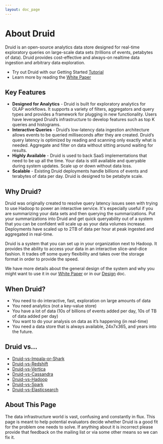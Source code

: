 ```yaml
---
layout: doc_page
---
```


# About Druid

Druid is an open-source analytics data store designed for real-time exploratory queries on large-scale data sets (trillions of events, petabytes of data). Druid provides cost-effective and always-on realtime data ingestion and arbitrary data exploration.

-   Try out Druid with our Getting Started [Tutorial](./Tutorial%3A-A-First-Look-at-Druid.html)
-   Learn more by reading the [White Paper](http://static.druid.io/docs/druid.pdf)

Key Features
------------

-   **Designed for Analytics** - Druid is built for exploratory analytics for OLAP workflows. It supports a variety of filters, aggregators and query types and provides a framework for plugging in new functionality. Users have leveraged Druid’s infrastructure to develop features such as top K queries and histograms.
-   **Interactive Queries** - Druid’s low-latency data ingestion architecture allows events to be queried milliseconds after they are created. Druid’s query latency is optimized by reading and scanning only exactly what is needed. Aggregate and filter on data without sitting around waiting for results.
-   **Highly Available** - Druid is used to back SaaS implementations that need to be up all the time. Your data is still available and queryable during system updates. Scale up or down without data loss.
-   **Scalable** - Existing Druid deployments handle billions of events and terabytes of data per day. Druid is designed to be petabyte scale.


Why Druid?
----------

Druid was originally created to resolve query latency issues seen with trying to use Hadoop to power an interactive service. It's especially useful if you are summarizing your data sets and then querying the summarizations. Put your summarizations into Druid and get quick queryability out of a system that you can be confident will scale up as your data volumes increase. Deployments have scaled up to 2TB of data per hour at peak ingested and aggregated in real-time.

Druid is a system that you can set up in your organization next to Hadoop. It provides the ability to access your data in an interactive slice-and-dice fashion. It trades off some query flexibility and takes over the storage format in order to provide the speed.

We have more details about the general design of the system and why you might want to use it in our [White Paper](http://static.druid.io/docs/druid.pdf) or in our [Design](Design.html) doc.


When Druid?
----------

* You need to do interactive, fast, exploration on large amounts of data
* You need analytics (not a key-value store)
* You have a lot of data (10s of billions of events added per day, 10s of TB of data added per day)
* You want to do your analysis on data as it’s happening (in real-time)
* You need a data store that is always available, 24x7x365, and years into the future.

Druid vs…
----------

* [Druid-vs-Impala-or-Shark](Druid-vs-Impala-or-Shark.html)
* [Druid-vs-Redshift](Druid-vs-Redshift.html)
* [Druid-vs-Vertica](Druid-vs-Vertica.html)
* [Druid-vs-Cassandra](Druid-vs-Cassandra.html)
* [Druid-vs-Hadoop](Druid-vs-Hadoop.html)
* [Druid-vs-Spark](Druid-vs-Spark.html)
* [Druid-vs-Elasticsearch](Druid-vs-Elasticsearch.html)


About This Page
----------
The data infrastructure world is vast, confusing and constantly in flux. This page is meant to help potential evaluators decide whether Druid is a good fit for the problem one needs to solve. If anything about it is incorrect please provide that feedback on the mailing list or via some other means so we can fix it.



